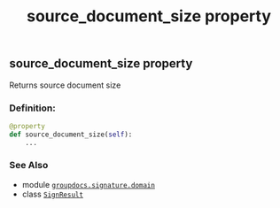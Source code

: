 ﻿---
title: source_document_size property
second_title: GroupDocs.Signature for Python via .NET API References
description: 
type: docs
url: /python-net/groupdocs.signature.domain/signresult/source_document_size/
is_root: false
weight: 60
---

## source_document_size property


Returns source document size
### Definition:
```python
@property
def source_document_size(self):
    ...
```

### See Also
* module [`groupdocs.signature.domain`](../../)
* class [`SignResult`](/signature/python-net/groupdocs.signature.domain/signresult)
